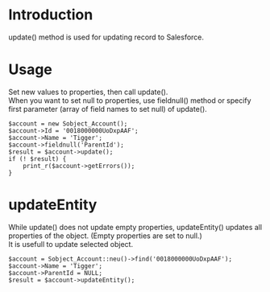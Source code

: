 # Introduction #

update() method is used for updating record to Salesforce.

# Usage #
Set new values to properties, then call update().<br />
When you want to set null to properties, use fieldnull() method or specify first parameter (array of field names to set null) of update().
```
$account = new Sobject_Account();
$account->Id = '0018000000UoDxpAAF';
$account->Name = 'Tigger';
$account->fieldnull('ParentId');
$result = $account->update();
if (! $result) {
    print_r($account->getErrors());
}
```

# updateEntity #
While update() does not update empty properties, updateEntity() updates all properties of the object. (Empty properties are set to null.)<br />
It is usefull to update selected object.
```
$account = Sobject_Account::neu()->find('0018000000UoDxpAAF');
$account->Name = 'Tigger';
$account->ParentId = NULL;
$result = $account->updateEntity();
```